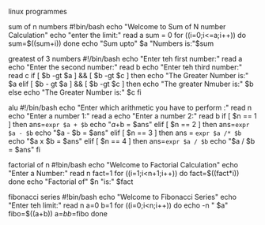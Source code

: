 linux programmes

sum of n numbers
#!bin/bash
echo "Welcome to Sum of N number Calculation"
echo "enter the limit:"
read a
sum = 0
for ((i=0;i<=a;i++))
do
        sum=$((sum+i))
done
echo "Sum upto" $a "Numbers is:"$sum


greatest of 3 numbers
#!/bin/bash
echo "Enter teh first number:"
read a
echo "Enter the second number:"
read b
        echo "Enter teh third number:"
read c
if [ $b -gt $a ] && [ $b -gt $c ]
then
        echo "The Greater Number is:" $a
elif [ $b - gt $a ] && [ $b -gt $c ]
then
        echo "The greater Nmuber is:" $b
else
        echo "The Greater Number is:" $c
fi


alu
#!/bin/bash
echo "Enter which arithmetic you have to perform :"
read n
echo "Enter a number 1:"
read a
echo "Enter a number 2:"
read b
if [ $n == 1 ]
then
ans=`expr $a + $b`
echo "$a +$b = $ans"
elif [ $n == 2 ]
then
ans=`expr $a - $b`
echo "$a - $b = $ans"
elif [ $n == 3 ]
then
ans = `expr $a /* $b`
echo "$a x $b = $ans"
elif [ $n == 4 ]
then
ans=`expr $a / $b`
echo "$a / $b = $ans"
fi


factorial of n
#!bin/bash
echo "Welcome to Factorial Calculation"
echo "Enter a Number:"
read n
fact=1
for ((i=1;i<n+1;i++))
do
        fact=$((fact*i))
done
echo "Factorial of" $n "is:" $fact


fibonacci series
#!bin/bash
echo "Welcome to Fibonacci Series"
echo "Enter teh limit:"
read n
a=0
b=1
for ((i=0;i<n;i++))
do
        echo -n " $a"
        fibo=$((a+b))
        a=$b
        b=$fibo
done
